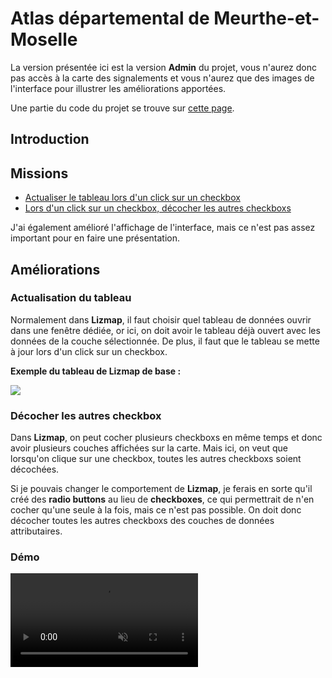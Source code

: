 <script setup>
import CustomContainer from '/components/CustomContainer.vue'
</script>

# Atlas départemental de Meurthe-et-Moselle

<custom-container type="info">
<p>
La version présentée ici est la version <strong>Admin</strong> du projet, vous n'aurez donc pas accès à la carte des signalements et vous n'aurez que des images de l'interface pour illustrer les améliorations apportées.
</p>
<p>
Une partie du code du projet se trouve sur <a href="/annexe/codes/atlas">cette page</a>.
</p>
</custom-container>

## Introduction

## Missions

- [Actualiser le tableau lors d'un click sur un checkbox](#actualisation-du-tableau)
- [Lors d'un click sur un checkbox, décocher les autres checkboxs](#decocher-les-autres-checkbox)

J'ai également amélioré l'affichage de l'interface, mais ce n'est pas assez important pour en faire une présentation.

## Améliorations

### Actualisation du tableau

Normalement dans **Lizmap**, il faut choisir quel tableau de données ouvrir dans une fenêtre dédiée, or ici, 
on doit avoir le tableau déjà ouvert avec les données de la couche sélectionnée.
De plus, il faut que le tableau se mette à jour lors d'un click sur un checkbox.

**Exemple du tableau de Lizmap de base :**

<img style="margin: 0 auto" src="/img/atlas-base-table-exemple.png?url">

### Décocher les autres checkbox

Dans **Lizmap**, on peut cocher plusieurs checkboxs en même temps et donc avoir plusieurs couches affichées sur la carte.
Mais ici, on veut que lorsqu'on clique sur une checkbox, toutes les autres checkboxs soient décochées.

Si je pouvais changer le comportement de **Lizmap**, je ferais en sorte qu'il créé des **radio buttons** au lieu de **checkboxes**,
ce qui permettrait de n'en cocher qu'une seule à la fois, mais ce n'est pas possible.
On doit donc décocher toutes les autres checkboxs des couches de données attributaires.

### Démo

<video controls muted autoplay loop style="margin: 0 auto; max-width: 100%">
    <source src="/video/demo-atlas.mkv?url" type="video/mp4">
    Your browser does not support the video tag. 
</video>
